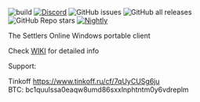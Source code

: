 ![build](https://github.com/fedorovvl/tso_client/actions/workflows/msbuild.yml/badge.svg)
[![Discord](https://img.shields.io/discord/662700970857332786)](https://discord.gg/9G5X7VhA)
![GitHub issues](https://img.shields.io/github/issues/fedorovvl/tso_client)
![GitHub all releases](https://img.shields.io/github/downloads/fedorovvl/tso_client/total)
![GitHub Repo stars](https://img.shields.io/github/stars/fedorovvl/tso_client?style=social)
[![Nightly](https://img.shields.io/badge/-nightly%20build-1)](https://nightly.link/fedorovvl/tso_client/workflows/msbuild/master/client.zip)

The Settlers Online Windows portable client

Check [WIKI](https://github.com/fedorovvl/tso_client/wiki) for detailed info

Support:

Tinkoff https://www.tinkoff.ru/cf/7qUyCUSg6ju \
BTC: bc1quulssa0eaqw8umd86sxxlnphtntm0y6vdreplm
